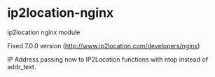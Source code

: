 ip2location-nginx
=================

ip2location nginx module

Fixed 7.0.0 version (http://www.ip2location.com/developers/nginx)

IP Address passing now to IP2Location functions with ntop instead of addr_text.
